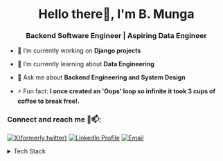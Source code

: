 <!--
**MungaSoftwiz/MungaSoftwiz** is a ✨ _special_ ✨ repository because its `README.md` (this file) appears on your GitHub profile.

Here are some ideas to get you started:

- 🔭 I’m currently working on ...
- 🌱 I’m currently learning ...
- 👯 I’m looking to collaborate on ...
- 🤔 I’m looking for help with ...
- 💬 Ask me about ...
- 📫 How to reach me: ...
- 😄 Pronouns: ...
- ⚡ Fun fact: ...
-->

<h1 align="center">Hello there👋, I'm B. Munga</h1>

<h3 align="center">Backend Software Engineer | Aspiring Data Engineer</h3>

<!-- <p align="left"> <a href="https://twitter.com/mungasoftwiz" target="blank"><img src="https://img.shields.io/twitter/follow/mungasoftwiz?logo=twitter&style=for-the-badge" alt="mungasoftwiz" /></a> </p> -->

- 🔭 I’m currently working on **Django projects**

- 🌱 I’m currently learning about **Data Engineering**

- 💬 Ask me about **Backend Engineering and System Design**

- ⚡ Fun fact: **I once created an 'Oops' loop so infinite it took 3 cups of coffee to break free!.**

<h3 align="left">Connect and reach me 🤝📫:</h3>
<p align="left">
<a href="https://x.com/mungasoftwiz" target="blank"><img align="center" src="https://cdn2.iconfinder.com/data/icons/threads-by-instagram/24/x-logo-twitter-new-brand-contained-64.png" alt="X(formerly twitter)" height="40" width="40" /></a>
<a href="https://www.linkedin.com/in/bmunga-software-engineer/" target="blank"><img align="center" src="https://raw.githubusercontent.com/rahuldkjain/github-profile-readme-generator/master/src/images/icons/Social/linked-in-alt.svg" alt="LinkedIn Profile" height="30" width="40" /></a>
<a href="mailto:mwachilumobm@gmail.com"><img align="center" src="https://ssl.gstatic.com/ui/v1/icons/mail/rfr/logo_gmail_lockup_default_1x_r5.png" alt="Email" height="50" width="70" /></a>
</p>

<details>
  <summary>Tech Stack</summary>
  <h2 align="left">Munga's Tech Toolbox 🧰:</h2>
  <p align="left">
    <!-- Programming -->
    <code><img alt="c" title="C" height="50" src="https://raw.githubusercontent.com/devicons/devicon/master/icons/c/c-original.svg"/></code>
<!--     <code><img alt="go" title="Go" height="50" src="https://raw.githubusercontent.com/devicons/devicon/master/icons/go/go-original.svg"/></code> -->
    <code><img alt="python" title="Python" height="50" src="https://raw.githubusercontent.com/devicons/devicon/master/icons/python/python-original.svg"/></code>
    <!-- Python Frameworks -->
    <code><img alt="flask" title="Flask" height="50" src="https://raw.githubusercontent.com/danielcranney/readme-generator/main/public/icons/skills/flask-colored-dark.svg"/></code>
    <code><img alt="django" title="Django" height="50" src="https://cdn.worldvectorlogo.com/logos/django.svg"/></code>
    <code><img alt="fastapi" title="FastAPI" height="50" src="https://raw.githubusercontent.com/danielcranney/readme-generator/main/public/icons/skills/fastapi-colored.svg"/></code>
    <!-- Javascript Ecosystem -->
<!--     <code><img alt="Node.js" title="Node.js" height="50" src="https://cdn-icons-png.flaticon.com/512/919/919825.png" /></code> -->
<!--     <code><img alt="express" title="Express.js" height="50" src="https://raw.githubusercontent.com/devicons/devicon/master/icons/express/express-original-wordmark.svg"/></code>  -->
    <!-- Object Relational Mapper -->
    <code><img alt="sqlalchemy ORM" title="SQLAlchemy ORM" height="40" src="https://www.sqlalchemy.org/img/sqla_logo.png"/></code>
    <!-- Templating Engine -->
<!--     <code><img alt="jinja2" title="Jinja2" height="50" src="https://jinja.palletsprojects.com/en/3.1.x/_images/jinja-logo.png"/></code> -->
    <!-- Dependency Management -->
    <code><img alt="poetry" title="Poetry" height="50" src="https://python-poetry.org/images/logo-origami.svg"/></code>
    <!-- Backend Development -->
    <code><img alt="nginx" title="Nginx" height="50" src="https://raw.githubusercontent.com/devicons/devicon/master/icons/nginx/nginx-original.svg"/></code>
    <code><img alt="Rest API" title="REST API" height="50" src="https://cdn-icons-png.flaticon.com/512/2091/2091704.png"/></code>
    <code><img alt="json" title="JSON" height="50" src="https://cdn-icons-png.flaticon.com/512/541/541488.png"/></code>
    <!-- <code><img alt="firebase" title="Firebase" height="50" src="https://www.vectorlogo.zone/logos/firebase/firebase-icon.svg"/></code> -->
    <code><img alt="firebase" title="Firebase" src="https://www.gstatic.com/mobilesdk/240501_mobilesdk/firebase_28dp.png"></code>
    <!-- Databases -->
    <code><img alt="sql" title="SQL" height="50" src="https://upload.wikimedia.org/wikipedia/commons/8/87/Sql_data_base_with_logo.png"/></code>
    <code><img alt="mysql" title="MySQL" height="50" src="https://upload.wikimedia.org/wikipedia/de/d/dd/MySQL_logo.svg"/></code>
    <code><img alt="PostgreSQL" title="PostgreSQL" height="50" src="https://upload.wikimedia.org/wikipedia/commons/2/29/Postgresql_elephant.svg"/></code>
    <code><img alt="MongoDB" title="MongoDB" height="50" src="https://cdn.iconscout.com/icon/free/png-512/mongodb-3-1175138.png"/></code>
    <code><img alt="Redis" title="Redis" height="50" src="https://cdn.iconscout.com/icon/free/png-512/redis-3-1175053.png"/></code>
    <!-- Containerisation & Orchestration -->
    <code><img alt="Docker" title="Docker" height="50" src="https://www.docker.com/wp-content/uploads/2022/03/Moby-logo.png.webp"/></code>
    <!-- DevOps -->
    <code><img alt="bash" title="Bash" height="50" src="https://www.vectorlogo.zone/logos/gnu_bash/gnu_bash-icon.svg"/></code>
    <code><img alt="git" title="Git" height="50" src="https://www.vectorlogo.zone/logos/git-scm/git-scm-icon.svg"/></code>
    <code><img alt="linux" title="Linux" height="50" src="https://raw.githubusercontent.com/devicons/devicon/master/icons/linux/linux-original.svg"/></code>
    <code><img alt="puppet" title="Puppet" height="50" src="https://www.puppet.com/sites/default/themes/custom/puppet/logo.svg"/></code>
    <!-- Testing -->
    <code><img alt="pytest" title="Pytest" height="75" src="https://github.com/devicons/devicon/blob/master/icons/pytest/pytest-original-wordmark.svg"/></code>
    <code><img alt="postman" title="Postman" height="50" src="https://www.vectorlogo.zone/logos/getpostman/getpostman-icon.svg"/></code>
    <!-- Code Editors -->
    <code><img alt="vim" title="Vim" height="50" src="https://upload.wikimedia.org/wikipedia/commons/thumb/9/9f/Vimlogo.svg/1024px-Vimlogo.svg.png"/></code>
    <code><img alt="vscode" title="VSCode" height="50" src="https://cdn.worldvectorlogo.com/logos/visual-studio-code-1.svg"/></code>
    <!-- Others -->
    <code><img alt="github" title="Github" height="50" src="https://cdn-icons-png.flaticon.com/512/733/733609.png"/></code>
  </p>
</details>

